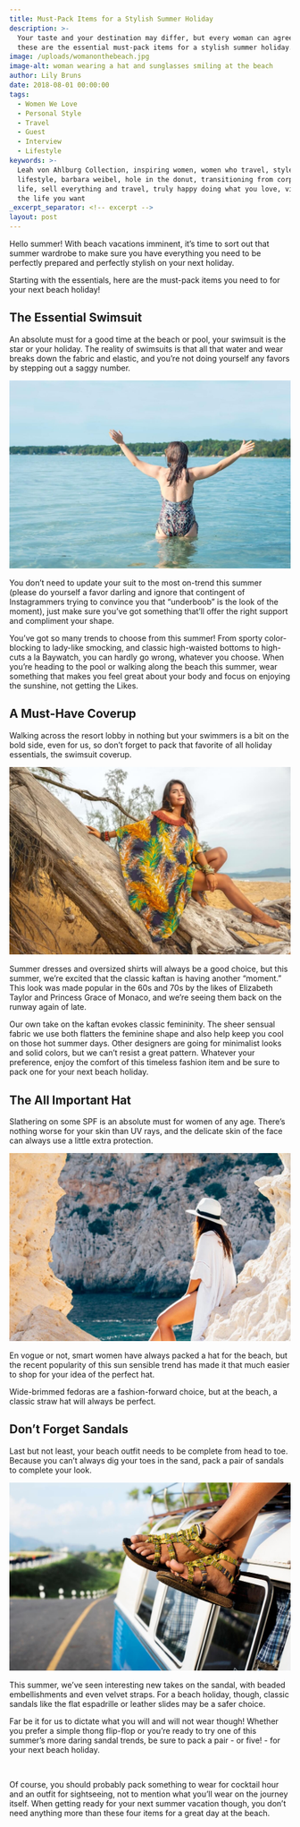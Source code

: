 ```yaml
---
title: Must-Pack Items for a Stylish Summer Holiday
description: >-
  Your taste and your destination may differ, but every woman can agree that
  these are the essential must-pack items for a stylish summer holiday.
image: /uploads/womanonthebeach.jpg
image-alt: woman wearing a hat and sunglasses smiling at the beach
author: Lily Bruns
date: 2018-08-01 00:00:00
tags:
  - Women We Love
  - Personal Style
  - Travel
  - Guest
  - Interview
  - Lifestyle
keywords: >-
  Leah von Ahlburg Collection, inspiring women, women who travel, style and
  lifestyle, barbara weibel, hole in the donut, transitioning from corporate
  life, sell everything and travel, truly happy doing what you love, visualize
  the life you want
_excerpt_separator: <!-- excerpt -->
layout: post
---
```


Hello summer! With beach vacations imminent, it’s time to sort out that summer wardrobe to make sure you have everything you need to be perfectly prepared and perfectly stylish on your next holiday.

Starting with the essentials, here are the must-pack items you need to for your next beach holiday!

## The Essential Swimsuit

An absolute must for a good time at the beach or pool, your swimsuit is the star or your holiday. The reality of swimsuits is that all that water and wear breaks down the fabric and elastic, and you’re not doing yourself any favors by stepping out a saggy number.

![](/uploads/swimsuit.jpeg)

You don’t need to update your suit to the most on-trend this summer (please do yourself a favor darling and ignore that contingent of Instagrammers trying to convince you that “underboob” is the look of the moment), just make sure you’ve got something that’ll offer the right support and compliment your shape.

You’ve got so many trends to choose from this summer! From sporty color-blocking to lady-like smocking, and classic high-waisted bottoms to high-cuts a la Baywatch, you can hardly go wrong, whatever you choose. When you’re heading to the pool or walking along the beach this summer, wear something that makes you feel great about your body and focus on enjoying the sunshine, not getting the Likes.

## A Must-Have Coverup

Walking across the resort lobby in nothing but your swimmers is a bit on the bold side, even for us, so don’t forget to pack that favorite of all holiday essentials, the swimsuit coverup.

![](/uploads/beachcoverup.jpg)

Summer dresses and oversized shirts will always be a good choice, but this summer, we’re excited that the classic kaftan is having another “moment.” This look was made popular in the 60s and 70s by the likes of Elizabeth Taylor and Princess Grace of Monaco, and we’re seeing them back on the runway again of late.

Our own take on the kaftan evokes classic femininity. The sheer sensual fabric we use both flatters the feminine shape and also help keep you cool on those hot summer days. Other designers are going for minimalist looks and solid colors, but we can’t resist a great pattern. Whatever your preference, enjoy the comfort of this timeless fashion item and be sure to pack one for your next beach holiday.

## The All Important Hat

Slathering on some SPF is an absolute must for women of any age. There’s nothing worse for your skin than UV rays, and the delicate skin of the face can always use a little extra protection.

![](/uploads/hat.jpeg)

En vogue or not, smart women have always packed a hat for the beach, but the recent popularity of this sun sensible trend has made it that much easier to shop for your idea of the perfect hat.

Wide-brimmed fedoras are a fashion-forward choice, but at the beach, a classic straw hat will always be perfect.

## Don’t Forget Sandals

Last but not least, your beach outfit needs to be complete from head to toe. Because you can’t always dig your toes in the sand, pack a pair of sandals to complete your look.

![](/uploads/sandals.jpeg)

This summer, we’ve seen interesting new takes on the sandal, with beaded embellishments and even velvet straps. For a beach holiday, though, classic sandals like the flat espadrille or leather slides may be a safer choice.

Far be it for us to dictate what you will and will not wear though! Whether you prefer a simple thong flip-flop or you’re ready to try one of this summer’s more daring sandal trends, be sure to pack a pair - or five! - for your next beach holiday.

 

Of course, you should probably pack something to wear for cocktail hour and an outfit for sightseeing, not to mention what you’ll wear on the journey itself. When getting ready for your next summer vacation though, you don’t need anything more than these four items for a great day at the beach.

<br>